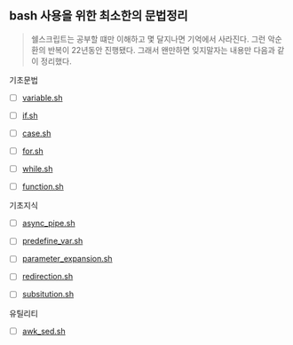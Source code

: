 ## bash 사용을 위한 최소한의 문법정리 

> 쉘스크립트는 공부할 떄만 이해하고 몇 달지나면 기억에서 사라진다. 그런 악순환의 반복이 22년동안 진행됐다. 그래서 왠만하면 잊지말자는 내용만 다음과 같이 정리했다. 



기초문법 

- [ ] [variable.sh](variable.sh)
- [ ] [if.sh](if.sh)
- [ ] [case.sh](case.sh)
- [ ] [for.sh](for.sh)
- [ ] [while.sh](while.sh)
- [ ] [function.sh](function.sh)



기초지식 

- [ ] [async_pipe.sh](async_pipe.sh)
- [ ] [predefine_var.sh](predefine_var.sh)
- [ ] [parameter_expansion.sh](parameter_expansion.sh)
- [ ] [redirection.sh](redirection.sh)
- [ ] [subsitution.sh](subsitution.sh)


유틸리티  

- [ ] [awk_sed.sh](awk_sed.sh)

      ​